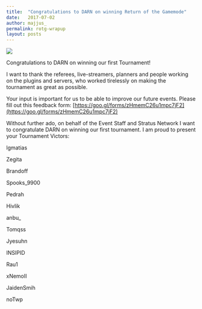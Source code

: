 ```yaml
---
title:  "Congratulations to DARN on winning Return of the Gamemode"
date:   2017-07-02
author: majjus_ 
permalink: rotg-wrapup
layout: posts
---
```

![](https://imgur.com/wF2Fmkh.png)

Congratulations to DARN on winning our first Tournament!

I want to thank the referees, live-streamers, planners and people working on the plugins and servers, who worked tirelessly on making the tournament as great as possible.

Your input is important for us to be able to improve our future events. Please fill out this feedback form: 
[https://goo.gl/forms/zHmemC26u1mpc7jF2](https://goo.gl/forms/zHmemC26u1mpc7jF2)

Without further ado, on behalf of the Event Staff and Stratus Network I want to congratulate DARN on winning our first tournament. I am proud to present your Tournament Victors:

lgmatias

Zegita

Brandoff

Spooks_9900

Pedrah

Hivlik

anbu_

Tomqss

Jyesuhn

INSIPID

Rau1

xNemoII

JaidenSmih

noTwp
